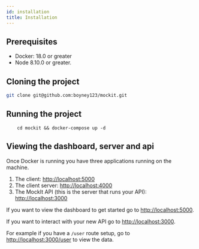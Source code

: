 ```yaml
---
id: installation
title: Installation
---
```


## Prerequisites

- Docker: 18.0 or greater
- Node 8.10.0 or greater.

## Cloning the project

```bash
git clone git@github.com:boyney123/mockit.git
```

## Running the project

```
	cd mockit && docker-compose up -d
```

## Viewing the dashboard, server and api

Once Docker is running you have three applications running on the machine.

1. The client: [http://localhost:5000](http://localhost:5000)
2. The client server: [http://localhost:4000](http://localhost:4000)
3. The MockIt API (this is the server that runs your API): [http://localhost:3000](http://localhost:3000)

If you want to view the dashboard to get started go to [http://localhost:5000](http://localhost:5000).

If you want to interact with your new API go to [http://localhost:3000](http://localhost:3000).

For example if you have a `/user` route setup, go to [http://localhost:3000/user](http://localhost:3000/user) to view the data.
